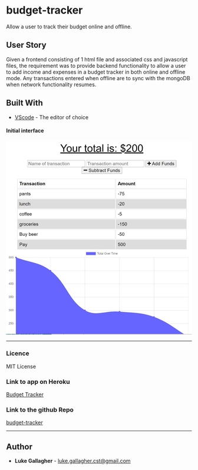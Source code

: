 # budget-tracker
Allow a user to track their budget online and offline.

## User Story

<p>
Given a frontend consisting of 1 html file and associated css and javascript files, the requirement was to provide backend functionality to allow a user to add income and expenses in a budget tracker in both online and offline mode. Any transactions entered when offline are to sync with the mongoDB when network functionality resumes.
</p>

## Built With

- [VScode](https://code.visualstudio.com/) - The editor of choice

#### Initial interface

![Screenshot of home page](./assets/imgs/homepage.jpg)

<hr>

### Licence

MIT License

### Link to app on Heroku

<a href="https://immense-beyond-23497.herokuapp.com">Budget Tracker</a>

### Link to the github Repo

<a href="https://github.com/galluk/budget-tracker">budget-tracker</a>

<hr>

## Author

- **Luke Gallagher** -
  luke.gallagher.cst@gmail.com